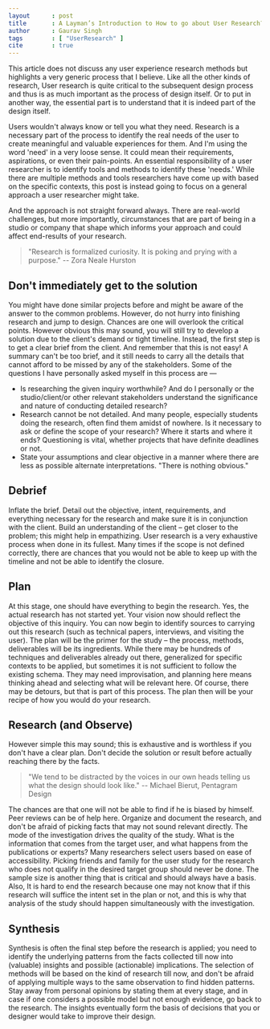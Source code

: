 ```yaml
---
layout      : post
title       : A Layman’s Introduction to How to go about User Research?
author      : Gaurav Singh
tags        : [ "UserResearch" ]
cite        : true
---
```


<span class="dropcap">T</span>his article does not discuss any user experience research methods but highlights a very generic process that I believe. Like all the other kinds of research, User research is quite critical to the subsequent design process and thus is as much important as the process of design itself. Or to put in another way, the essential part is to understand that it is indeed part of the design itself.

Users wouldn't always know or tell you what they need. Research is a necessary part of the process to identify the real needs of the user to create meaningful and valuable experiences for them. And I'm using the word 'need' in a very loose sense. It could mean their requirements, aspirations, or even their pain-points. An essential responsibility of a user researcher is to identify tools and methods to identify these 'needs.' While there are multiple methods and tools researchers have come up with based on the specific contexts, this post is instead going to focus on a general approach a user researcher might take.

And the approach is not straight forward always. There are real-world challenges, but more importantly, circumstances that are part of being in a studio or company that shape which informs your approach and could affect end-results of your research.

> "Research is formalized curiosity. It is poking and prying with a purpose." <span class="source">-- Zora Neale Hurston</span>

## Don't immediately get to the solution
You might have done similar projects before and might be aware of the answer to the common problems. However, do not hurry into finishing research and jump to design. Chances are one will overlook the critical points. However obvious this may sound, you will still try to develop a solution due to the client's demand or tight timeline. Instead, the first step is to get a clear brief from the client. And remember that this is not easy! A summary can't be too brief, and it still needs to carry all the details that cannot afford to be missed by any of the stakeholders. Some of the questions I have personally asked myself in this process are —
- Is researching the given inquiry worthwhile? And do I personally or the studio/client/or other relevant stakeholders understand the significance and nature of conducting detailed research?
- Research cannot be not detailed. And many people, especially students doing the research, often find them amidst of nowhere. Is it necessary to ask or define the scope of your research? Where it starts and where it ends? Questioning is vital, whether projects that have definite deadlines or not.
- State your assumptions and clear objective in a manner where there are less as possible alternate interpretations. "There is nothing obvious."

## Debrief
Inflate the brief. Detail out the objective, intent, requirements, and everything necessary for the research and make sure it is in conjunction with the client. Build an understanding of the client – get closer to the problem; this might help in empathizing. User research is a very exhaustive process when done in its fullest. Many times if the scope is not defined correctly, there are chances that you would not be able to keep up with the timeline and not be able to identify the closure.

## Plan
At this stage, one should have everything to begin the research. Yes, the actual research has not started yet. Your vision now should reflect the objective of this inquiry. You can now begin to identify sources to carrying out this research (such as technical papers, interviews, and visiting the user). The plan will be the primer for the study – the process, methods, deliverables will be its ingredients. While there may be hundreds of techniques and deliverables already out there, generalized for specific contexts to be applied, but sometimes it is not sufficient to follow the existing schema. They may need improvisation, and planning here means thinking ahead and selecting what will be relevant here. Of course, there may be detours, but that is part of this process. The plan then will be your recipe of how you would do your research.

## Research (and Observe)
However simple this may sound; this is exhaustive and is worthless if you don't have a clear plan. Don't decide the solution or result before actually reaching there by the facts.

> "We tend to be distracted by the voices in our own heads telling us what the design should look like." <span class="source">-- Michael Bierut, Pentagram Design</span>

The chances are that one will not be able to find if he is biased by himself. Peer reviews can be of help here. Organize and document the research, and don't be afraid of picking facts that may not sound relevant directly. The mode of the investigation drives the quality of the study. What is the information that comes from the target user, and what happens from the publications or experts? Many researchers select users based on ease of accessibility. Picking friends and family for the user study for the research who does not qualify in the desired target group should never be done. The sample size is another thing that is critical and should always have a basis. Also, It is hard to end the research because one may not know that if this research will suffice the intent set in the plan or not, and this is why that analysis of the study should happen simultaneously with the investigation.

## Synthesis
Synthesis is often the final step before the research is applied; you need to identify the underlying patterns from the facts collected till now into (valuable) insights and possible (actionable) implications. The selection of methods will be based on the kind of research till now, and don't be afraid of applying multiple ways to the same observation to find hidden patterns. Stay away from personal opinions by stating them at every stage, and in case if one considers a possible model but not enough evidence, go back to the research. The insights eventually form the basis of decisions that you or designer would take to improve their design.